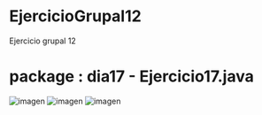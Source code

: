 # EjercicioGrupal12
Ejercicio grupal 12

# package : dia17 - Ejercicio17.java
![imagen](https://github.com/vitoxint/EjercicioGrupal12/assets/11872923/b798fc39-c733-4a6a-b166-acdbc30c2921)
![imagen](https://github.com/vitoxint/EjercicioGrupal12/assets/11872923/d432ecef-1c80-49fe-9092-961ae3438560)
![imagen](https://github.com/vitoxint/EjercicioGrupal12/assets/11872923/f1aeaf12-cdd6-4599-91ff-bad7dd99949c)



